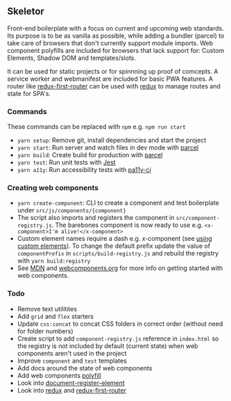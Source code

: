 ## Skeletor

Front-end boilerplate with a focus on current and upcoming web standards. Its purpose is to be as vanilla as possible, while adding a bundler (parcel) to take care of browsers that don't currently support module imports. Web component polyfills are included for browsers that lack support for: Custom Elements, Shadow DOM and templates/slots.

It can be used for static projects or for spinnning up proof of comcepts. A service worker and webmanifest are included for basic PWA features. A router like [redux-first-router](https://github.com/faceyspacey/redux-first-router) can be used with [redux](https://github.com/reduxjs/redux) to manage routes and state for SPA's.

### Commands
These commands can be replaced with `npm` e.g. `npm run start`

+ `yarn setup`: Remove git, install dependencies and start the project
+ `yarn start`: Run server and watch files in dev mode with [parcel](https://parceljs.org/)
+ `yarn build`: Create build for production with [parcel](https://parceljs.org/)
+ `yarn test`: Run unit tests with [Jest](https://github.com/facebook/jest)
+ `yarn a11y`: Run accessibility tests with [pa11y-ci](https://github.com/pa11y/pa11y-ci)

### Creating web components
+ `yarn create-component`: CLI to create a component and test boilerplate under `src/js/components/{component}`
+ The script also imports and registers the component in `src/component-registry.js`. The barebones component is now ready to use e.g. `<x-component>I'm alive!</x-component>`
+ Custom element names require a dash e.g. x-component (see [using custom elements](https://developer.mozilla.org/en-US/docs/Web/Web_Components/Using_custom_elements)). To change the default prefix update the value of `componentPrefix` in `scripts/build-registry.js` and rebuild the registry with `yarn build:registry`  
+ See [MDN](https://developer.mozilla.org/en-US/docs/Web/Web_Components) and [webcomponents.org](https://www.webcomponents.org/introduction) for more info on getting started with web components.

### Todo
+ Remove text utilitites
+ Add `grid` and `flex` starters
+ Update `css:concat` to concat CSS folders in correct order (without need for folder numbers)
+ Create script to add `component-registry.js` reference in `index.html` so the registry is not included by default (current state) when web components aren't used in the project
+ Improve `component` and `test` templates
+ Add docs around the state of web components
+ Add web components [polyfill](https://www.webcomponents.org/polyfills)
+ Look into [document-register-element](https://github.com/WebReflection/document-register-element)
+ Look into [redux](https://github.com/reduxjs/redux) and [redux-first-router](https://github.com/faceyspacey/redux-first-router)
